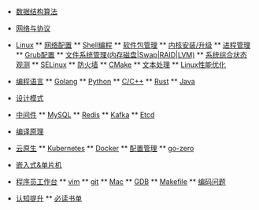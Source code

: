 * [数据结构算法](/datastruct/)

* [网络与协议](/network-protocol/)

* [Linux](/)
** [网络配置](/linux/network.md)
** [Shell编程](/linux/shell.md)
** [软件包管理](/linux/soft-install.md)
** [内核安装/升级](/linux/kernel-update.md)
** [进程管理](/linux/proccesser.md)
** [Grub配置](/linux/grub.md)
** [文件系统管理(内存磁盘|Swap|RAID|LVM)](/linux/free-disk.md)
** [系统综合状态观测](/linux/zonghe-monitor.md)
** [SELinux](/linux/selinux.md)
** [防火墙](/linux/firewall.md)
** [CMake](/linux/cmake-install.md)
** [文本处理](/linux/text-handle.md)
** [Linux性能优化](/linux/performance/)

* [编程语言](/)
** [Golang](/programing-language/golang/)
** [Python](/programing-language/python/)
** [C/C++](/programing-language/c-plus-plus/)
** [Rust](/programing-language/rust/)
** [Java](/programing-language/java/)

* [设计模式](/design-pattern/)


* [中间件](/)
** [MySQL](/middleware/mysql/)
** [Redis](/middleware/redis/)
** [Kafka](/middleware/kafka/)
** [Etcd](middleware/etcd/)

* [编译原理](/compilers/)

* [云原生](/)
** [Kubernetes](/cloud-native/kubernetes/)
** [Docker](/cloud-native/docker/)
** [配置管理](/cloud-native/conf/)
** [go-zero](/cloud-native/go-zero/)

* [嵌入式&单片机](/embedded/)

* [程序员工作台](/)
** [vim](/work-desktop/vim/)
** [git](/work-desktop/git/)
** [Mac](/work-desktop/mac/)
** [GDB](/work-desktop/gdb/)
** [Makefile](https://mp.weixin.qq.com/s/wqJubLeRwZhTkNsGM6DbIA)
** [编码问题](/work-desktop/code/)


* [认知提升](/)
** [必读书单](/cognition/book-list.md)
